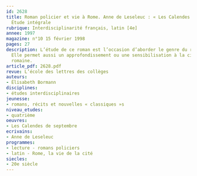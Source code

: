 ```yaml
---
id: 2628
title: Roman policier et vie à Rome. Anne de Leseleuc : « Les Calendes de septembre ».
  Étude intégrale 
rubrique: Interdisciplinarité français, latin [4e]
annee: 1997
magazine: n°10 15 février 1998
pages: 27
description: L’étude de ce roman est l’occasion d’aborder le genre du roman policier.
  Elle permet aussi un approfondissement ou une sensibilisation à la civilisation
  romaine.
article_pdf: 2628.pdf
revue: L’école des lettres des collèges
auteurs:
- Élisabeth Bormann
disciplines:
- études interdisciplinaires
jeunesse:
- romans, récits et nouvelles « classiques »s
niveau_etudes:
- quatrième
oeuvres:
- Les Calendes de septembre
ecrivains:
- Anne de Leseleuc
programmes:
- lecture - romans policiers
- latin - Rome, la vie de la cité
siecles:
- 20e siècle
---
```

